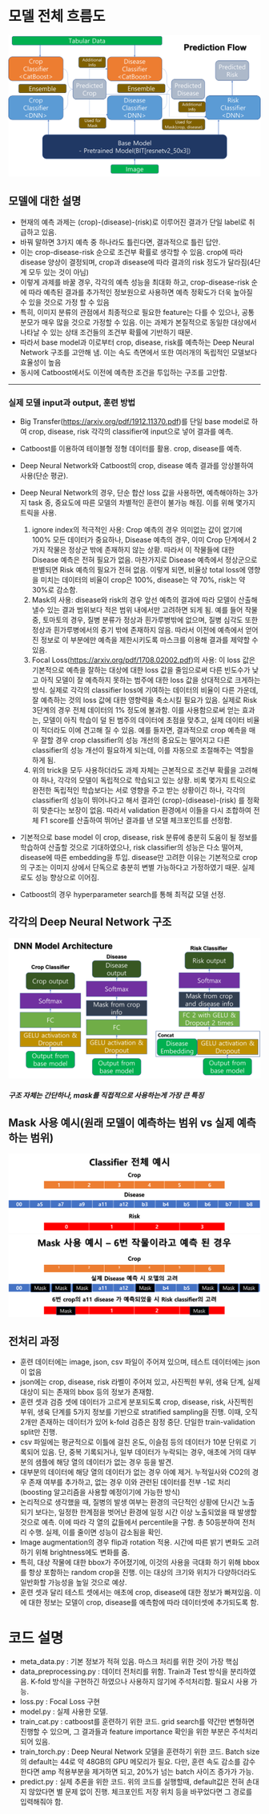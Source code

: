 # 모델 전체 흐름도
![Alt text](pictures/prediction_flow.png)

## 모델에 대한 설명
- 현재의 예측 과제는 (crop)-(disease)-(risk)로 이루어진 결과가 단일 label로 취급하고 있음.
- 바꿔 말하면 3가지 예측 중 하나라도 틀린다면, 결과적으로 틀린 답안.
- 이는 crop-disease-risk 순으로 조건부 확률로 생각할 수 있음. crop에 따라 disease 양상이 결정되며, crop과 disease에 따라 결과의 risk 정도가 달라짐(4단계 모두 있는 것이 아님)
- 이렇게 과제를 바꿀 경우, 각각의 예측 성능을 최대화 하고, crop-disease-risk 순에 따라 예측된 결과를 추가적인 정보원으로 사용하면 예측 정확도가 더욱 높아질 수 있을 것으로 가정 할 수 있음
- 특히, 이미지 분류의 관점에서 최종적으로 필요한 feature는 다를 수 있으나, 공통 분모가 매우 많을 것으로 가정할 수 있음. 이는 과제가 본질적으로 동일한 대상에서 나타날 수 있는 상태 조건들의 조건부 확률에 기반하기 때문.
- 따라서 base model과 이로부터 crop, disease, risk를 예측하는 Deep Neural Network 구조를 고안해 냄. 이는 속도 측면에서 또한 여러개의 독립적인 모델보다 효율성이 높음
- 동시에 Catboost에서도 이전에 예측한 조건을 투입하는 구조를 고안함.
-----------------------------------------------------------------------------
### 실제 모델 input과 output, 훈련 방법
- Big Transfer(https://arxiv.org/pdf/1912.11370.pdf)를 단일 base model로 하여 crop, disease, risk 각각의 classifier에 input으로 넣어 결과를 예측.
- Catboost를 이용하여 테이블형 정형 데이터를 활용. crop, disease를 예측.
- Deep Neural Network와 Catboost의 crop, disease 예측 결과를 앙상블하여 사용(단순 평균).   
- Deep Neural Network의 경우, 단순 합산 loss 값을 사용하면, 예측해야하는 3가지 task 중, 중요도에 따른 모델의 차별적인 훈련이 불가능 해짐. 이를 위해 몇가지 트릭을 사용.
  1. ignore index의 적극적인 사용: Crop 예측의 경우 의미없는 값이 없기에 100% 모든 데이터가 중요하나, Disease 예측의 경우, 이미 Crop 단계에서 2가지 작물은 정상군 밖에 존재하지 않는 상황. 따라서 이 작물들에 대한 Disease 예측은 전혀 필요가 없음. 마찬가지로 Disease 예측에서 정상군으로 판별되면 Risk 예측의 필요가 전혀 없음. 이렇게 되면, 비율상 total loss에 영향을 미치는 데이터의 비율이 crop은 100%, disease는 약 70%, risk는 약 30%로 감소함.   
  2. Mask의 사용: disease와 risk의 경우 앞선 예측의 결과에 따라 모델이 산출해 낼수 있는 결과 범위보다 적은 범위 내에서만 고려하면 되게 됨. 예를 들어 작물 중, 토마토의 경우, 질병 분류가 정상과 흰가루병밖에 없으며, 질병 심각도 또한 정상과 흰가루병에서의 중기 밖에 존재하지 않음. 따라서 이전에 예측에서 얻어진 정보로 이 부분에만 예측을 제한시키도록 마스크를 이용해 결과를 제약할 수 있음.   
  3. Focal Loss(https://arxiv.org/pdf/1708.02002.pdf)의 사용: 이 loss 값은 기본적으로 예측을 잘하는 대상에 대한 loss 값을 줄임으로써 다른 빈도수가 낮고 아직 모델이 잘 예측하지 못하는 범주에 대한 loss 값을 상대적으로 크게하는 방식. 실제로 각각의 classifier loss에 기여하는 데이터의 비율이 다른 가운데, 잘 예측하는 것의 loss 값에 대한 영향력을 축소시킬 필요가 있음. 실제로 Risk 3단계의 경우 전체 데이터의 1% 정도에 불과함. 이를 사용함으로써 얻는 효과는, 모델이 아직 학습이 덜 된 범주의 데이터에 초점을 맞추고, 실제 데이터 비율이 적더라도 이에 견고해 질 수 있음. 예를 들자면, 결과적으로 crop 예측을 매우 잘할 경우 crop classifier의 성능 개선의 중요도는 떨어지고 다른 classifier의 성능 개선이 필요하게 되는데, 이를 자동으로 조절해주는 역할을 하게 됨.   
  4. 위의 trick을 모두 사용하더라도 과제 자체는 근본적으로 조건부 확률을 고려해야 하나, 각각의 모델이 독립적으로 학습되고 있는 상황. 비록 몇가지 트릭으로 완전한 독립적인 학습보다는 서로 영향을 주고 받는 상황이긴 하나, 각각의 classifier의 성능이 뛰어나다고 해서 결과인 (crop)-(disease)-(risk) 를 정확히 맞춘다는 보장이 없음. 따라서 validation 환경에서 이들을 다시 조합하여 전체 F1 score를 산출하여 뛰어난 결과를 낸 모델 체크포인트를 선정함.   

- 기본적으로 base model 이 crop, disease, risk 분류에 충분히 도움이 될 정보를 학습하여 산출할 것으로 기대하였으나, risk classifier의 성능은 다소 떨어져, disease에 따른 embedding을 투입. disease만 고려한 이유는 기본적으로 crop의 구조는 이미지 상에서 단독으로 충분히 변별 가능하다고 가정하였기 때문. 실제로도 성능 향상으로 이어짐.
- Catboost의 경우 hyperparameter search를 통해 최적값 모델 선정.

## 각각의 Deep Neural Network 구조
![Alt text](pictures/DNN_architectures.png)
##### 구조 자체는 간단하나, mask를 직접적으로 사용하는게 가장 큰 특징
   
## Mask 사용 예시(원래 모델이 예측하는 범위 vs 실제 예측하는 범위)
![Alt text](pictures/classifier_targets.png)
![Alt text](pictures/mask_example.png)

## 전처리 과정
- 훈련 데이터에는 image, json, csv 파일이 주어져 있으며, 테스트 데이터에는 json이 없음
- json에는 crop, disease, risk 라벨이 주어져 있고, 사진찍힌 부위, 생육 단계, 실제 대상이 되는 존재의 bbox 등의 정보가 존재함.
- 훈련 셋과 검증 셋에 데이터가 고르게 분포되도록 crop, disease, risk, 사진찍힌 부위, 생육 단계를 5가지 정보를 기반으로 stratified sampling을 진행. 이때, 오직 2개만 존재하는 데이터가 있어 k-fold 검증은 잠정 중단. 단일한 train-validation split만 진행.   
- csv 파일에는 평균적으로 이틀에 걸친 온도, 이슬점 등의 데이터가 10분 단위로 기록되어 있음. 단, 중복 기록되거나, 일부 데이터가 누락되는 경우, 애초에 거의 대부분의 샘플에 해당 열의 데이터가 없는 경우 등을 발견.
- 대부분의 데이터에 해당 열의 데이터가 없는 경우 아예 제거. 누적일사와 CO2의 경우 존재 여부를 추가하고, 없는 경우 이와 관련된 데이터를 전부 -1로 처리(boosting 알고리즘을 사용할 예정이기에 가능한 방식)
- 논리적으로 생각했을 때, 질병의 발생 여부는 환경의 극단적인 상황에 단시간 노출되기 보다는, 일정한 한계점을 벗어난 환경에 일정 시간 이상 노출되었을 때 발생할 것으로 예측. 이에 따라 각 열의 값들에서 percentile을 구함. 총 50등분하여 전처리 수행. 실제, 이를 줄이면 성능이 감소됨을 확인.   
- Image augmentation의 경우 flip과 rotation 적용. 시간에 따른 밝기 변화도 고려하기 위해 brightness에도 변화를 줌.
- 특히, 대상 작물에 대한 bbox가 주어졌기에, 이것의 사용을 극대화 하기 위해 bbox를 항상 포함하는 random crop을 진행. 이는 대상의 크기와 위치가 다양하더라도 일반화할 가능성을 높일 것으로 예상.
- 훈련 셋과 달리 테스트 셋에서는 애초에 crop, disease에 대한 정보가 빠져있음. 이에 대한 정보는 모델이 crop, disease를 예측함에 따라 데이터셋에 추가되도록 함.

# 코드 설명
- meta_data.py : 기본 정보가 적혀 있음. 마스크 처리를 위한 것이 가장 핵심
- data_preprocessing.py : 데이터 전처리를 위함. Train과 Test 방식을 분리하였음. K-fold 방식을 구현하긴 하였으나 사용하지 않기에 주석처리함. 필요시 사용 가능.
- loss.py : Focal Loss 구현
- model.py : 실제 사용한 모델.
- train_cat.py : catboost를 훈련하기 위한 코드. grid search를 약간만 변형하면 진행할 수 있으며, 그 결과들과 feature importance 확인을 위한 부분은 주석처리되어 있음.
- train_torch.py : Deep Neural Network 모델을 훈련하기 위한 코드. Batch size의 default는 44로 약 48GB의 GPU 메모리가 필요. 다만, 훈련 속도 감소를 감수한다면 amp 적용부분을 제거하면 되고, 20%가 넘는 batch 사이즈 증가가 가능.
- predict.py : 실제 추론을 위한 코드. 위의 코드를 실행할때, default값은 전혀 손대지 않았다면 별 문제 없이 진행. 체크포인트 저장 위치 등을 바꾸었다면 그 경로를 입력해줘야 함.
